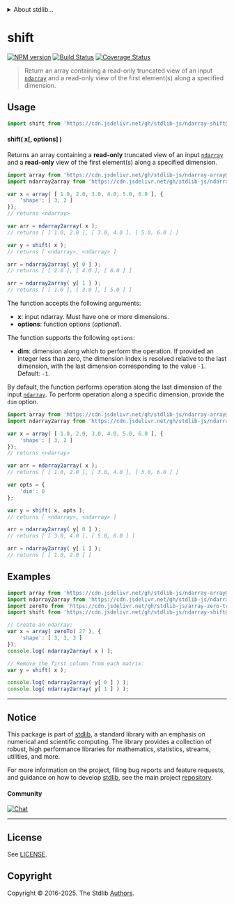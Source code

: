 <!--

@license Apache-2.0

Copyright (c) 2025 The Stdlib Authors.

Licensed under the Apache License, Version 2.0 (the "License");
you may not use this file except in compliance with the License.
You may obtain a copy of the License at

   http://www.apache.org/licenses/LICENSE-2.0

Unless required by applicable law or agreed to in writing, software
distributed under the License is distributed on an "AS IS" BASIS,
WITHOUT WARRANTIES OR CONDITIONS OF ANY KIND, either express or implied.
See the License for the specific language governing permissions and
limitations under the License.

-->


<details>
  <summary>
    About stdlib...
  </summary>
  <p>We believe in a future in which the web is a preferred environment for numerical computation. To help realize this future, we've built stdlib. stdlib is a standard library, with an emphasis on numerical and scientific computation, written in JavaScript (and C) for execution in browsers and in Node.js.</p>
  <p>The library is fully decomposable, being architected in such a way that you can swap out and mix and match APIs and functionality to cater to your exact preferences and use cases.</p>
  <p>When you use stdlib, you can be absolutely certain that you are using the most thorough, rigorous, well-written, studied, documented, tested, measured, and high-quality code out there.</p>
  <p>To join us in bringing numerical computing to the web, get started by checking us out on <a href="https://github.com/stdlib-js/stdlib">GitHub</a>, and please consider <a href="https://opencollective.com/stdlib">financially supporting stdlib</a>. We greatly appreciate your continued support!</p>
</details>

# shift

[![NPM version][npm-image]][npm-url] [![Build Status][test-image]][test-url] [![Coverage Status][coverage-image]][coverage-url] <!-- [![dependencies][dependencies-image]][dependencies-url] -->

> Return an array containing a read-only truncated view of an input [`ndarray`][@stdlib/ndarray/ctor] and a read-only view of the first element(s) along a specified dimension.

<!-- Section to include introductory text. Make sure to keep an empty line after the intro `section` element and another before the `/section` close. -->

<section class="intro">

</section>

<!-- /.intro -->

<!-- Package usage documentation. -->



<section class="usage">

## Usage

```javascript
import shift from 'https://cdn.jsdelivr.net/gh/stdlib-js/ndarray-shift@deno/mod.js';
```

#### shift( x\[, options] )

Returns an array containing a **read-only** truncated view of an input [`ndarray`][@stdlib/ndarray/ctor] and a **read-only** view of the first element(s) along a specified dimension.

```javascript
import array from 'https://cdn.jsdelivr.net/gh/stdlib-js/ndarray-array@deno/mod.js';
import ndarray2array from 'https://cdn.jsdelivr.net/gh/stdlib-js/ndarray-to-array@deno/mod.js';

var x = array( [ 1.0, 2.0, 3.0, 4.0, 5.0, 6.0 ], {
    'shape': [ 3, 2 ]
});
// returns <ndarray>

var arr = ndarray2array( x );
// returns [ [ 1.0, 2.0 ], [ 3.0, 4.0 ], [ 5.0, 6.0 ] ]

var y = shift( x );
// returns [ <ndarray>, <ndarray> ]

arr = ndarray2array( y[ 0 ] );
// returns [ [ 2.0 ], [ 4.0 ], [ 6.0 ] ]

arr = ndarray2array( y[ 1 ] );
// returns [ [ 1.0 ], [ 3.0 ], [ 5.0 ] ]
```

The function accepts the following arguments:

-   **x**: input ndarray. Must have one or more dimensions.
-   **options**: function options (_optional_).

The function supports the following `options`:

-   **dim**: dimension along which to perform the operation. If provided an integer less than zero, the dimension index is resolved relative to the last dimension, with the last dimension corresponding to the value `-1`. Default: `-1`.

By default, the function performs operation along the last dimension of the input [`ndarray`][@stdlib/ndarray/ctor]. To perform operation along a specific dimension, provide the `dim` option.

```javascript
import array from 'https://cdn.jsdelivr.net/gh/stdlib-js/ndarray-array@deno/mod.js';
import ndarray2array from 'https://cdn.jsdelivr.net/gh/stdlib-js/ndarray-to-array@deno/mod.js';

var x = array( [ 1.0, 2.0, 3.0, 4.0, 5.0, 6.0 ], {
    'shape': [ 3, 2 ]
});
// returns <ndarray>

var arr = ndarray2array( x );
// returns [ [ 1.0, 2.0 ], [ 3.0, 4.0 ], [ 5.0, 6.0 ] ]

var opts = {
    'dim': 0
};

var y = shift( x, opts );
// returns [ <ndarray>, <ndarray> ]

arr = ndarray2array( y[ 0 ] );
// returns [ [ 3.0, 4.0 ], [ 5.0, 6.0 ] ]

arr = ndarray2array( y[ 1 ] );
// returns [ [ 1.0, 2.0 ] ]
```

</section>

<!-- /.usage -->

<!-- Package usage notes. Make sure to keep an empty line after the `section` element and another before the `/section` close. -->

<section class="notes">

</section>

<!-- /.notes -->

<!-- Package usage examples. -->

<section class="examples">

## Examples

<!-- eslint no-undef: "error" -->

```javascript
import array from 'https://cdn.jsdelivr.net/gh/stdlib-js/ndarray-array@deno/mod.js';
import ndarray2array from 'https://cdn.jsdelivr.net/gh/stdlib-js/ndarray-to-array@deno/mod.js';
import zeroTo from 'https://cdn.jsdelivr.net/gh/stdlib-js/array-zero-to@deno/mod.js';
import shift from 'https://cdn.jsdelivr.net/gh/stdlib-js/ndarray-shift@deno/mod.js';

// Create an ndarray:
var x = array( zeroTo( 27 ), {
    'shape': [ 3, 3, 3 ]
});
console.log( ndarray2array( x ) );

// Remove the first column from each matrix:
var y = shift( x );

console.log( ndarray2array( y[ 0 ] ) );
console.log( ndarray2array( y[ 1 ] ) );
```

</section>

<!-- /.examples -->

<!-- Section to include cited references. If references are included, add a horizontal rule *before* the section. Make sure to keep an empty line after the `section` element and another before the `/section` close. -->

<section class="references">

</section>

<!-- /.references -->

<!-- Section for related `stdlib` packages. Do not manually edit this section, as it is automatically populated. -->

<section class="related">

</section>

<!-- /.related -->

<!-- Section for all links. Make sure to keep an empty line after the `section` element and another before the `/section` close. -->


<section class="main-repo" >

* * *

## Notice

This package is part of [stdlib][stdlib], a standard library with an emphasis on numerical and scientific computing. The library provides a collection of robust, high performance libraries for mathematics, statistics, streams, utilities, and more.

For more information on the project, filing bug reports and feature requests, and guidance on how to develop [stdlib][stdlib], see the main project [repository][stdlib].

#### Community

[![Chat][chat-image]][chat-url]

---

## License

See [LICENSE][stdlib-license].


## Copyright

Copyright &copy; 2016-2025. The Stdlib [Authors][stdlib-authors].

</section>

<!-- /.stdlib -->

<!-- Section for all links. Make sure to keep an empty line after the `section` element and another before the `/section` close. -->

<section class="links">

[npm-image]: http://img.shields.io/npm/v/@stdlib/ndarray-shift.svg
[npm-url]: https://npmjs.org/package/@stdlib/ndarray-shift

[test-image]: https://github.com/stdlib-js/ndarray-shift/actions/workflows/test.yml/badge.svg?branch=main
[test-url]: https://github.com/stdlib-js/ndarray-shift/actions/workflows/test.yml?query=branch:main

[coverage-image]: https://img.shields.io/codecov/c/github/stdlib-js/ndarray-shift/main.svg
[coverage-url]: https://codecov.io/github/stdlib-js/ndarray-shift?branch=main

<!--

[dependencies-image]: https://img.shields.io/david/stdlib-js/ndarray-shift.svg
[dependencies-url]: https://david-dm.org/stdlib-js/ndarray-shift/main

-->

[chat-image]: https://img.shields.io/gitter/room/stdlib-js/stdlib.svg
[chat-url]: https://app.gitter.im/#/room/#stdlib-js_stdlib:gitter.im

[stdlib]: https://github.com/stdlib-js/stdlib

[stdlib-authors]: https://github.com/stdlib-js/stdlib/graphs/contributors

[umd]: https://github.com/umdjs/umd
[es-module]: https://developer.mozilla.org/en-US/docs/Web/JavaScript/Guide/Modules

[deno-url]: https://github.com/stdlib-js/ndarray-shift/tree/deno
[deno-readme]: https://github.com/stdlib-js/ndarray-shift/blob/deno/README.md
[umd-url]: https://github.com/stdlib-js/ndarray-shift/tree/umd
[umd-readme]: https://github.com/stdlib-js/ndarray-shift/blob/umd/README.md
[esm-url]: https://github.com/stdlib-js/ndarray-shift/tree/esm
[esm-readme]: https://github.com/stdlib-js/ndarray-shift/blob/esm/README.md
[branches-url]: https://github.com/stdlib-js/ndarray-shift/blob/main/branches.md

[stdlib-license]: https://raw.githubusercontent.com/stdlib-js/ndarray-shift/main/LICENSE

[@stdlib/ndarray/ctor]: https://github.com/stdlib-js/ndarray-ctor/tree/deno

</section>

<!-- /.links -->

